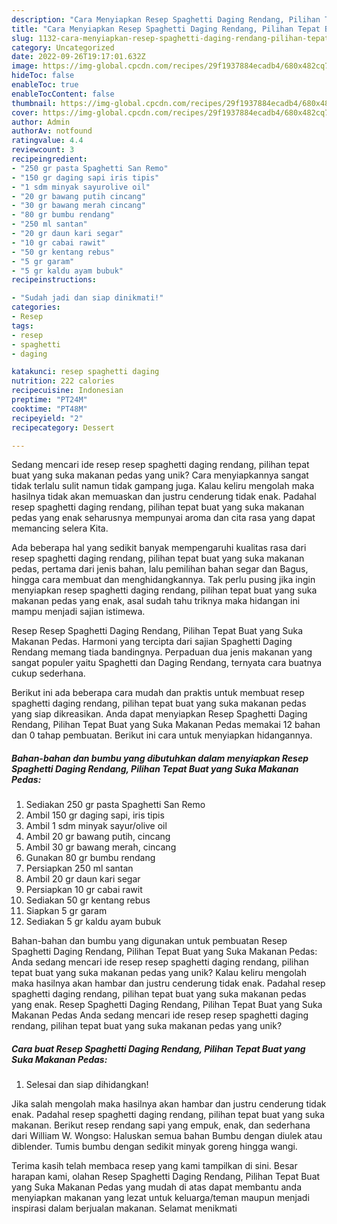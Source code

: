 ```yaml
---
description: "Cara Menyiapkan Resep Spaghetti Daging Rendang, Pilihan Tepat Buat yang Suka Makanan Pedas yang Mantap"
title: "Cara Menyiapkan Resep Spaghetti Daging Rendang, Pilihan Tepat Buat yang Suka Makanan Pedas yang Mantap"
slug: 1132-cara-menyiapkan-resep-spaghetti-daging-rendang-pilihan-tepat-buat-yang-suka-makanan-pedas-yang-mantap
category: Uncategorized
date: 2022-09-26T19:17:01.632Z
image: https://img-global.cpcdn.com/recipes/29f1937884ecadb4/680x482cq70/resep-spaghetti-daging-rendang-pilihan-tepat-buat-yang-suka-makanan-pedas-foto-resep-utama.jpg
hideToc: false
enableToc: true
enableTocContent: false
thumbnail: https://img-global.cpcdn.com/recipes/29f1937884ecadb4/680x482cq70/resep-spaghetti-daging-rendang-pilihan-tepat-buat-yang-suka-makanan-pedas-foto-resep-utama.jpg
cover: https://img-global.cpcdn.com/recipes/29f1937884ecadb4/680x482cq70/resep-spaghetti-daging-rendang-pilihan-tepat-buat-yang-suka-makanan-pedas-foto-resep-utama.jpg
author: Admin
authorAv: notfound
ratingvalue: 4.4
reviewcount: 3
recipeingredient:
- "250 gr pasta Spaghetti San Remo"
- "150 gr daging sapi iris tipis"
- "1 sdm minyak sayurolive oil"
- "20 gr bawang putih cincang"
- "30 gr bawang merah cincang"
- "80 gr bumbu rendang"
- "250 ml santan"
- "20 gr daun kari segar"
- "10 gr cabai rawit"
- "50 gr kentang rebus"
- "5 gr garam"
- "5 gr kaldu ayam bubuk"
recipeinstructions:

- "Sudah jadi dan siap dinikmati!"
categories:
- Resep
tags:
- resep
- spaghetti
- daging

katakunci: resep spaghetti daging 
nutrition: 222 calories
recipecuisine: Indonesian
preptime: "PT24M"
cooktime: "PT48M"
recipeyield: "2"
recipecategory: Dessert

---
```





Sedang mencari ide resep resep spaghetti daging rendang, pilihan tepat buat yang suka makanan pedas yang unik? Cara menyiapkannya sangat tidak terlalu sulit namun tidak gampang juga. Kalau keliru mengolah maka hasilnya tidak akan memuaskan dan justru cenderung tidak enak. Padahal resep spaghetti daging rendang, pilihan tepat buat yang suka makanan pedas yang enak seharusnya mempunyai aroma dan cita rasa yang dapat memancing selera Kita.





Ada beberapa hal yang sedikit banyak mempengaruhi kualitas rasa dari resep spaghetti daging rendang, pilihan tepat buat yang suka makanan pedas, pertama dari jenis bahan, lalu pemilihan bahan segar dan Bagus, hingga cara membuat dan menghidangkannya. Tak perlu pusing jika ingin menyiapkan resep spaghetti daging rendang, pilihan tepat buat yang suka makanan pedas yang enak,      asal sudah tahu triknya maka hidangan ini mampu menjadi sajian istimewa.














Resep Resep Spaghetti Daging Rendang, Pilihan Tepat Buat yang Suka Makanan Pedas. Harmoni yang tercipta dari sajian Spaghetti Daging Rendang memang tiada bandingnya. Perpaduan dua jenis makanan yang sangat populer yaitu Spaghetti dan Daging Rendang, ternyata cara buatnya cukup sederhana.






Berikut ini ada beberapa cara mudah dan praktis untuk membuat resep spaghetti daging rendang, pilihan tepat buat yang suka makanan pedas yang siap dikreasikan. Anda dapat menyiapkan Resep Spaghetti Daging Rendang, Pilihan Tepat Buat yang Suka Makanan Pedas memakai 12 bahan dan 0 tahap pembuatan. Berikut ini cara untuk menyiapkan hidangannya.

<!--inarticleads1-->

##### Bahan-bahan dan bumbu yang dibutuhkan dalam menyiapkan Resep Spaghetti Daging Rendang, Pilihan Tepat Buat yang Suka Makanan Pedas:

1. Sediakan 250 gr pasta Spaghetti San Remo
1. Ambil 150 gr daging sapi, iris tipis
1. Ambil 1 sdm minyak sayur/olive oil
1. Ambil 20 gr bawang putih, cincang
1. Ambil 30 gr bawang merah, cincang
1. Gunakan 80 gr bumbu rendang
1. Persiapkan 250 ml santan
1. Ambil 20 gr daun kari segar
1. Persiapkan 10 gr cabai rawit
1. Sediakan 50 gr kentang rebus
1. Siapkan 5 gr garam
1. Sediakan 5 gr kaldu ayam bubuk


Bahan-bahan dan bumbu yang digunakan untuk pembuatan Resep Spaghetti Daging Rendang, Pilihan Tepat Buat yang Suka Makanan Pedas: Anda sedang mencari ide resep resep spaghetti daging rendang, pilihan tepat buat yang suka makanan pedas yang unik? Kalau keliru mengolah maka hasilnya akan hambar dan justru cenderung tidak enak. Padahal resep spaghetti daging rendang, pilihan tepat buat yang suka makanan pedas yang enak. Resep Spaghetti Daging Rendang, Pilihan Tepat Buat yang Suka Makanan Pedas Anda sedang mencari ide resep resep spaghetti daging rendang, pilihan tepat buat yang suka makanan pedas yang unik? 

<!--inarticleads2-->

##### Cara buat Resep Spaghetti Daging Rendang, Pilihan Tepat Buat yang Suka Makanan Pedas:


1. Selesai dan siap dihidangkan!

Jika salah mengolah maka hasilnya akan hambar dan justru cenderung tidak enak. Padahal resep spaghetti daging rendang, pilihan tepat buat yang suka makanan. Berikut resep rendang sapi yang empuk, enak, dan sederhana dari William W. Wongso: Haluskan semua bahan Bumbu dengan diulek atau diblender. Tumis bumbu dengan sedikit minyak goreng hingga wangi. 

Terima kasih telah membaca resep yang kami tampilkan di sini. Besar harapan kami, olahan Resep Spaghetti Daging Rendang, Pilihan Tepat Buat yang Suka Makanan Pedas yang mudah di atas dapat membantu anda menyiapkan makanan yang lezat untuk keluarga/teman maupun menjadi inspirasi dalam berjualan makanan. Selamat menikmati
